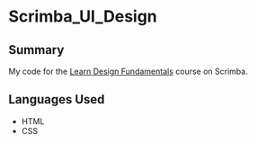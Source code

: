 # Scrimba_UI_Design

## Summary
My code for the [Learn Design Fundamentals](https://scrimba.com/) course on Scrimba.

## Languages Used
- HTML
- CSS
